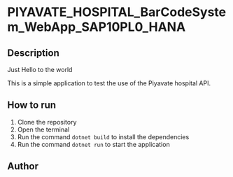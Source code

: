 # PIYAVATE_HOSPITAL_BarCodeSystem_WebApp_SAP10PL0_HANA

## Description

Just Hello to the world

This is a simple application to test the use of the Piyavate hospital API.

## How to run

1. Clone the repository
2. Open the terminal
3. Run the command `dotnet build` to install the dependencies
4. Run the command `dotnet run` to start the application

## Author

